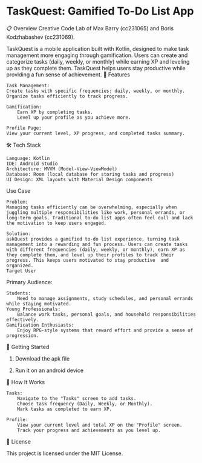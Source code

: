 # TaskQuest: Gamified To-Do List App
📋 Overview
Creative Code Lab of Max Barry (cc231065) and Boris Kodzhabashev (cc231069).

TaskQuest is a mobile application built with Kotlin, designed to make task management more engaging through gamification. Users can create and categorize tasks (daily, weekly, or monthly) while earning XP and leveling up as they complete them. TaskQuest helps users stay productive while providing a fun sense of achievement.
🎯 Features

    Task Management:
    Create tasks with specific frequencies: daily, weekly, or monthly.
    Organize tasks efficiently to track progress.

    Gamification:
        Earn XP by completing tasks.
        Level up your profile as you achieve more.

    Profile Page:
    View your current level, XP progress, and completed tasks summary.

🛠️ Tech Stack

    Language: Kotlin
    IDE: Android Studio
    Architecture: MVVM (Model-View-ViewModel)
    Database: Room (local database for storing tasks and progress)
    UI Design: XML layouts with Material Design components

Use Case

    Problem:
    Managing tasks efficiently can be overwhelming, especially when juggling multiple responsibilities like work, personal errands, or long-term goals. Traditional to-do list apps often feel dull and lack the motivation to keep users engaged.

    Solution:
    askQuest provides a gamified to-do list experience, turning task management into a rewarding and fun process. Users can create tasks with different frequencies (daily, weekly, or monthly), earn XP as they complete them, and level up their profiles to track their progress. This keeps users motivated to stay productive  and organized.
    Target User

Primary Audience:

    Students:
        Need to manage assignments, study schedules, and personal errands while staying motivated.
    Young Professionals:
        Balance work tasks, personal goals, and household responsibilities effectively.
    Gamification Enthusiasts:
        Enjoy RPG-style systems that reward effort and provide a sense of progression.

🚀 Getting Started
1. Download the apk file

2. Run it on an android device

🧪 How It Works

    Tasks:
        Navigate to the "Tasks" screen to add tasks.
        Choose task frequency (Daily, Weekly, or Monthly).
        Mark tasks as completed to earn XP.

    Profile:
        View your current level and total XP on the "Profile" screen.
        Track your progress and achievements as you level up.

📜 License

This project is licensed under the MIT License.
